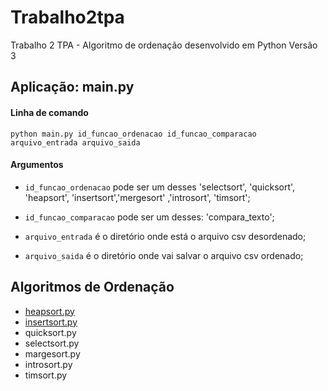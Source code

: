 # Trabalho2tpa
Trabalho 2 TPA - Algoritmo de ordenação desenvolvido em Python Versão 3

## Aplicação: main.py

#### Linha de comando

	python main.py id_funcao_ordenacao id_funcao_comparacao arquivo_entrada arquivo_saida

#### Argumentos

 - `id_funcao_ordenacao` pode ser um desses 'selectsort', 'quicksort', 'heapsort', 'insertsort','mergesort' ,'introsort', 'timsort';

 - `id_funcao_comparacao` pode ser um desses: 'compara_texto';

 - `arquivo_entrada` é o diretório onde está o arquivo csv desordenado;
	
 - `arquivo_saida` é o diretório onde vai salvar o arquivo csv ordenado;

## Algoritmos de Ordenação

- [heapsort.py](docs/CONTRIBUTING.md)
- [insertsort.py](algoritmo/insertsort.py)
- quicksort.py
- selectsort.py
- margesort.py
- introsort.py
- timsort.py
